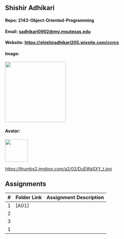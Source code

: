 ## Shishir Adhikari
#### Repo: 2143-Object-Oriented-Programming
#### Email: sadhikari0902@my.msutexas.edu

#### Website: https://shishiradhikari205.wixsite.com/ccrcs

#### Image:

<img src="https://thumbs2.imgbox.com/5c/ad/t4LCRPNR_t.jpg" width="200">


#### Avatar:

<img src="https://thumbs2.imgbox.com/a2/02/DuEWaSXY_t.jpg" width="75">


https://thumbs2.imgbox.com/a2/02/DuEWaSXY_t.jpg

## Assignments
|  #  | Folder Link                            | Assignment Description                               |
| :-: | -------------------------------------- | ---------------------------------------------------- |
|  1  | [A01]                                  |                                                      |
|  2  |                                        |                                                      |
|  3  |                                        |                                                      |
|  1  |                                        |                                                      |
